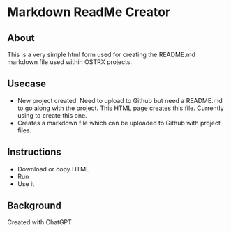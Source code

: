 # Markdown ReadMe Creator

## About

This is a very simple html form used for creating the README.md markdown file used within OSTRX projects.

## Usecase

- New project created. Need to upload to Github but need a README.md to go along with the project. This HTML page creates this file. Currently using to create this one.
- Creates a markdown file which can be uploaded to Github with project files.

## Instructions

- Download or copy HTML
- Run
- Use it

## Background

Created with ChatGPT